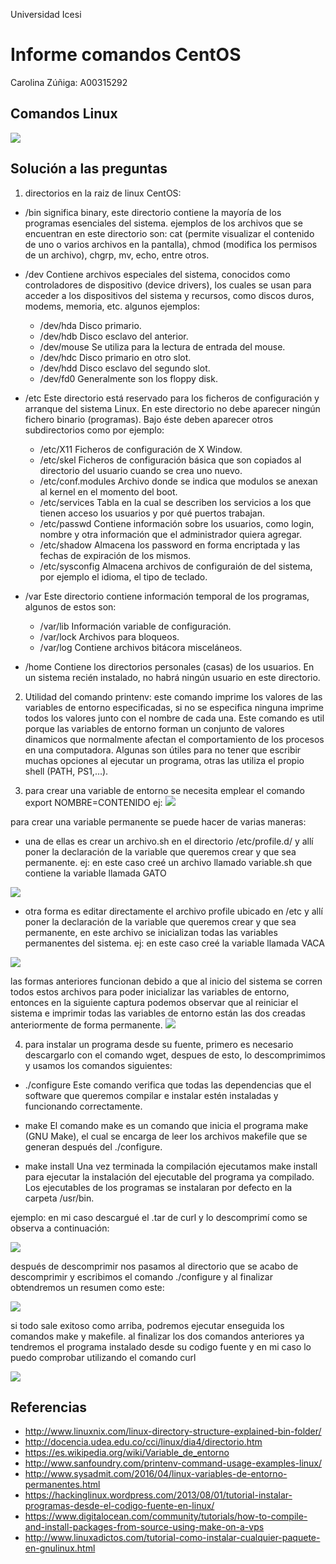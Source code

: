 Universidad Icesi

# Informe comandos CentOS

 Carolina Zúñiga: A00315292

## Comandos Linux

![][historia] 


## Solución a las preguntas 

1. directorios en la raiz de linux CentOS:

  - /bin
  significa binary, este directorio contiene la mayoría de los programas  esenciales del sistema. ejemplos de los archivos que se encuentran en este directorio son: cat (permite visualizar el contenido de uno o varios archivos en la pantalla), chmod (modifica los permisos de un archivo), chgrp, mv, echo, entre otros.
  
  - /dev 
  Contiene archivos especiales del sistema, conocidos como controladores de dispositivo (device drivers), los cuales se usan para acceder a los dispositivos del sistema y recursos, como discos duros, modems, memoria, etc. algunos ejemplos: 
    - /dev/hda Disco primario.
    - /dev/hdb Disco esclavo del anterior.
    - /dev/mouse Se utiliza para la lectura de entrada del mouse.
    - /dev/hdc Disco primario en otro slot.
    - /dev/hdd Disco esclavo del segundo slot.
    - /dev/fd0 Generalmente son los floppy disk.
    
  - /etc 
  Este directorio está reservado para los ficheros de configuración y arranque del sistema Linux. En este directorio no debe aparecer ningún fichero binario (programas). Bajo éste deben aparecer otros subdirectorios como por ejemplo:

    - /etc/X11 Ficheros de configuración de X Window.
    - /etc/skel Ficheros de configuración básica que son copiados al directorio del usuario cuando se crea uno nuevo.
    - /etc/conf.modules Archivo donde se indica que modulos se anexan al kernel en el momento del boot.
    - /etc/services Tabla en la cual se describen los servicios a los que tienen acceso los usuarios y por qué puertos trabajan.
    - /etc/passwd Contiene información sobre los usuarios, como login, nombre y otra información que el administrador quiera agregar.
    - /etc/shadow Almacena los password en forma encriptada y las fechas de expiración de los mismos.
    - /etc/sysconfig Almacena archivos de configuraión de del sistema, por ejemplo el idioma, el tipo de teclado.
    
  - /var Este directorio contiene información temporal de los programas, algunos de estos son:

    - /var/lib Información variable de configuración.
    - /var/lock Archivos para bloqueos.
    - /var/log Contiene archivos bitácora misceláneos.
  
  - /home Contiene los directorios personales (casas) de los usuarios. En un sistema recién instalado, no habrá ningún usuario en este directorio.
  
2. Utilidad del comando printenv:
este comando imprime los valores de las variables de entorno especificadas, si no se especifica ninguna imprime todos los valores junto con el nombre de cada una.
Este comando es util porque las variables de entorno forman un conjunto de valores dinamicos que normalmente afectan el comportamiento de los procesos en una computadora.  Algunas son útiles para no tener que escribir muchas opciones al ejecutar un programa, otras las utiliza el propio shell (PATH, PS1,…). 

3. para crear una variable de entorno se necesita emplear el comando export NOMBRE=CONTENIDO 
ej: 
![][variable] 

para crear una variable permanente se puede hacer de varias maneras: 
- una de ellas es crear un archivo.sh en el directorio /etc/profile.d/ y allí poner la declaración de la variable que queremos crear y que sea permanente.
 ej: en este caso creé un archivo llamado variable.sh que contiene la variable llamada GATO
 
 ![][variable2] 
 
- otra forma es editar directamente el archivo profile ubicado en /etc y allí poner la declaración de la variable que queremos crear y que sea permanente, en este archivo se inicializan todas las variables permanentes del sistema. 
 ej: en este caso creé la variable llamada VACA

 ![][variable3] 

 las formas anteriores funcionan debido a que al inicio del sistema se corren todos estos archivos para poder inicializar las variables de entorno, entonces en la siguiente captura podemos observar que al reiniciar el sistema e imprimir todas las variables de entorno están las dos creadas anteriormente de forma permanente. 
 ![][variable4] 

4. para instalar un programa desde su fuente, primero es necesario descargarlo con el comando wget, despues de esto, lo descomprimimos y usamos los comandos siguientes:

 - ./configure
 Este comando verifica que todas las dependencias que el software que queremos compilar e instalar estén instaladas y funcionando correctamente.
 
 - make
 El comando make es un comando que inicia el programa make (GNU Make), el cual se encarga de leer los archivos makefile que se generan después del ./configure.
 
 - make install
 Una vez terminada la compilación ejecutamos make install para ejecutar la instalación del ejecutable del programa ya compilado. Los ejecutables de los programas se instalaran por defecto en la carpeta /usr/bin.
 
 ejemplo: en mi caso descargué el .tar de curl y lo descomprimí como se observa a continuación:
 
 ![][ls] 
 
 después de descomprimir nos pasamos al directorio que se acabo de descomprimir y escribimos el comando ./configure y al finalizar obtendremos un resumen como este:
 
 ![][configure] 
 
 si todo sale exitoso como arriba, podremos ejecutar enseguida los comandos make y makefile. al finalizar los dos comandos anteriores ya tendremos el programa instalado desde su codigo fuente y en mi caso lo puedo comprobar utilizando el comando curl 
 
 ![][make] 
 
 



## Referencias 

- http://www.linuxnix.com/linux-directory-structure-explained-bin-folder/
- http://docencia.udea.edu.co/cci/linux/dia4/directorio.htm
- https://es.wikipedia.org/wiki/Variable_de_entorno
- http://www.sanfoundry.com/printenv-command-usage-examples-linux/
- http://www.sysadmit.com/2016/04/linux-variables-de-entorno-permanentes.html
- https://hackinglinux.wordpress.com/2013/08/01/tutorial-instalar-programas-desde-el-codigo-fuente-en-linux/
- https://www.digitalocean.com/community/tutorials/how-to-compile-and-install-packages-from-source-using-make-on-a-vps
- http://www.linuxadictos.com/tutorial-como-instalar-cualquier-paquete-en-gnulinux.html
    

[historia]: IMAGES/history.PNG
[variable]: IMAGES/variable.PNG
[variable2]: IMAGES/variable5.png
[variable3]: IMAGES/variable3.PNG
[variable4]: IMAGES/variable4.PNG
[ls]: IMAGES/ls.PNG
[configure]: IMAGES/configure.PNG
[make]: IMAGES/make2.PNG
